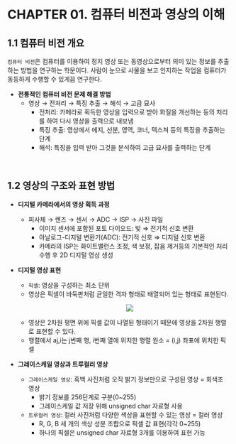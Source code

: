 # CHAPTER 01. 컴퓨터 비전과 영상의 이해

## 1.1 컴퓨터 비전 개요
`컴퓨터 비전`은 컴퓨터를 이용하여 정지 영상 또는 동영상으로부터 의미 있는 정보를 추출하는 방법을 연구하는 학문이다. 
사람이 눈으로 사물을 보고 인지하는 작업을 컴퓨터가 동등하게 수행할 수 있게끔 연구한다.

* **전통적인 컴퓨터 비전 문제 해결 방법**
  * 영상 → 전처리 → 특징 추출 → 해석 → 고급 묘사
    * 전처리: 카메라로 획득한 영상을 입력으로 받아 화질을 개선하는 등의 처리를 하여 다시 영상을 출력으로 내보냄
    * 특징 추출: 영상에서 에지, 선분, 영역, 코너, 텍스쳐 등의 특징을 추출하는 단계
    * 해석: 특징을 입력 받아 그것을 분석하여 고급 묘사를 출력하는 단계   

<br>

## 1.2 영상의 구조와 표현 방법
* **디지털 카메라에서의 영상 획득 과정**
  * 피사체 → 렌즈 → 센서 → ADC -> ISP → 사진 파일
    * 이미지 센서에 포함된 포토 다이오드: 빛 ⇒ 전기적 신호 변환
    * 아날로그-디지털 변환기(ADC): 전기적 신호 ⇒ 디지털 신호 변환
    * 카메라의 ISP는 화이트밸런스 조정, 색 보정, 잡음 제거등의 기본적인 처리 수행 후 2D 디지털 영상 생성

* **디지털 영상 표현**
  * `픽셀`: 영상을 구성하는 최소 단위
  * 영상은 픽셀이 바둑판처럼 균일한 격자 형태로 배열되어 있는 형태로 표현된다.
    <p align = "center">
      <img src = "/assets/security-3.png">
    </p>
  * 영상은 2차원 평면 위에 픽셀 값이 나열된 형태이기 때문에 영상을 2차원 행렬로 표현할 수 있다.
  * 행렬에서 aj,i는 j번째 행, i번째 열에 위치한 행렬 원소 = (i,j) 좌표에 위치한 픽셀

* **그레이스케일 영상과 트루컬러 영상**
  * `그레이스케일 영상`: 흑백 사진처럼 오직 밝기 정보만으로 구성된 영상 = 회색조 영상
    * 밝기 정보를 256단계로 구분(0~255) 
    * 그레이스케일 값 저장 위해 unsigned char 자료형 사용
  * `트루컬러 영상`: 컬러 사진처럼 다양한 색상을 표현할 수 있는 영상 = 컬러 영상 
    * R, G, B 세 개의 색상 성분 조합으로 픽셀 값 표현(각각 0~255)
    * 하나의 픽셀은 unsigned char 자료형 3개를 이용하여 표현 가능

